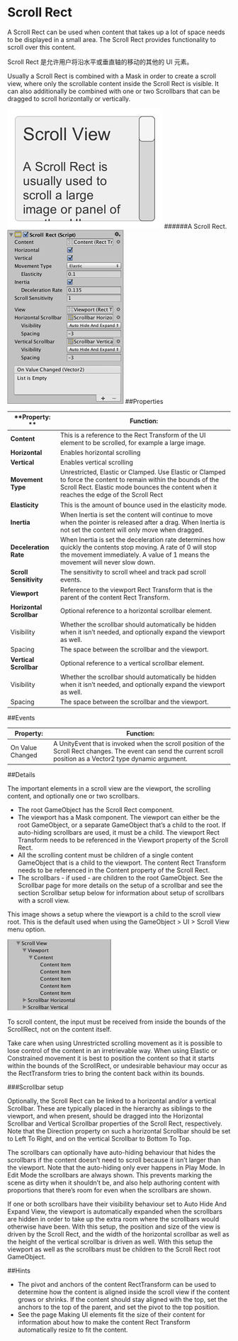 # Scroll Rect

A Scroll Rect can be used when content that takes up a lot of space needs to be displayed in a small area. The Scroll Rect provides functionality to scroll over this content.

Scroll Rect 是允许用户将沿水平或垂直轴的移动的其他的 UI 元素。 

Usually a Scroll Rect is combined with a Mask in order to create a scroll view, where only the scrollable content inside the Scroll Rect is visible. It can also additionally be combined with one or two Scrollbars that can be dragged to scroll horizontally or vertically.

![](Main/UI_ScrollRectExample.png)
######A Scroll Rect.
![](Main/UI_ScrollRectInspector.png)
##Properties

| **Property:	** | **Function:** |
| -- | -- |
| **Content**	 | This is a reference to the Rect Transform of the UI element to be scrolled, for example a large image. |
| **Horizontal**	 | Enables horizontal scrolling |
| **Vertical**	 | Enables vertical scrolling |
| **Movement Type**	 | Unrestricted, Elastic or Clamped. Use Elastic or Clamped to force the content to remain within the bounds of the Scroll Rect. Elastic mode bounces the content when it reaches the edge of the Scroll Rect |
|         **Elasticity**	 | This is the amount of bounce used in the elasticity mode. |
| **Inertia**	 | When Inertia is set the content will continue to move when the pointer is released after a drag. When Inertia is not set the content will only move when dragged. |
|         **Deceleration Rate**	 | When Inertia is set the deceleration rate determines how quickly the contents stop moving. A rate of 0 will stop the movement immediately. A value of 1 means the movement will never slow down. |
| **Scroll Sensitivity**	 | The sensitivity to scroll wheel and track pad scroll events. |
| **Viewport**	 | Reference to the viewport Rect Transform that is the parent of the content Rect Transform. |
| **Horizontal Scrollbar**	 | Optional reference to a horizontal scrollbar element. |
|         Visibility	 | Whether the scrollbar should automatically be hidden when it isn’t needed, and optionally expand the viewport as well. |
|         Spacing	 | The space between the scrollbar and the viewport. |
| **Vertical Scrollbar**	 | Optional reference to a vertical scrollbar element. |
|         Visibility	 | Whether the scrollbar should automatically be hidden when it isn’t needed, and optionally expand the viewport as well. |
|         Spacing	 | The space between the scrollbar and the viewport. |
##Events

| **Property**:	 | **Function**: |
| -- | -- |
| On Value Changed	 | A UnityEvent that is invoked when the scroll position of the Scroll Rect changes. The event can send the current scroll position as a Vector2 type dynamic argument. |
##Details

The important elements in a scroll view are the viewport, the scrolling content, and optionally one or two scrollbars.

* The root GameObject has the Scroll Rect component.
* The viewport has a Mask component. The viewport can either be the root GameObject, or a separate GameObject that’s a child to the root. If auto-hiding scrollbars are used, it must be a child. The viewport Rect Transform needs to be referenced in the Viewport property of the Scroll Rect.
* All the scrolling content must be children of a single content GameObject that is a child to the viewport. The content Rect Transform needs to be referenced in the Content property of the Scroll Rect.
* The scrollbars - if used - are children to the root GameObject. See the Scrollbar page for more details on the setup of a scrollbar and see the section Scrollbar setup below for information about setup of scrollbars with a scroll view.

This image shows a setup where the viewport is a child to the scroll view root. This is the default used when using the GameObject > UI > Scroll View menu option.

![](Main/UI_ScrollRectHierarchy.png)

To scroll content, the input must be received from inside the bounds of the ScrollRect, not on the content itself.

Take care when using Unrestricted scrolling movement as it is possible to lose control of the content in an irretrievable way. When using Elastic or Constrained movement it is best to position the content so that it starts within the bounds of the ScrollRect, or undesirable behaviour may occur as the RectTransform tries to bring the content back within its bounds.

###Scrollbar setup

Optionally, the Scroll Rect can be linked to a horizontal and/or a vertical Scrollbar. These are typically placed in the hierarchy as siblings to the viewport, and when present, should be dragged into the Horizontal Scrollbar and Vertical Scrollbar properties of the Scroll Rect, respectively. Note that the Direction property on such a horizontal Scrollbar should be set to Left To Right, and on the vertical Scrollbar to Bottom To Top.

The scrollbars can optionally have auto-hiding behaviour that hides the scrollbars if the content doesn’t need to scroll because it isn’t larger than the viewport. Note that the auto-hiding only ever happens in Play Mode. In Edit Mode the scrollbars are always shown. This prevents marking the scene as dirty when it shouldn’t be, and also help authoring content with proportions that there’s room for even when the scrollbars are shown.

If one or both scrollbars have their visibility behaviour set to Auto Hide And Expand View, the viewport is automatically expanded when the scrollbars are hidden in order to take up the extra room where the scrollbars would otherwise have been. With this setup, the position and size of the view is driven by the Scroll Rect, and the width of the horizontal scrollbar as well as the height of the vertical scrollbar is driven as well. With this setup the viewport as well as the scrollbars must be children to the Scroll Rect root GameObject.

##Hints

* The pivot and anchors of the content RectTransform can be used to determine how the content is aligned inside the scroll view if the content grows or shrinks. If the content should stay aligned with the top, set the anchors to the top of the parent, and set the pivot to the top position.
* See the page Making UI elements fit the size of their content for information about how to make the content Rect Transform automatically resize to fit the content.